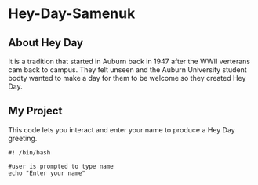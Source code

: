 # Hey-Day-Samenuk
## About Hey Day
It is a tradition that started in Auburn back in 1947 after the WWII verterans cam back to campus. They felt unseen and the Auburn University student bodty wanted to make a day for them to be welcome so they created Hey Day.
## My Project
This code lets you interact and enter your name to produce a Hey Day greeting.

````Shell
#! /bin/bash

#user is prompted to type name
echo "Enter your name"
````
